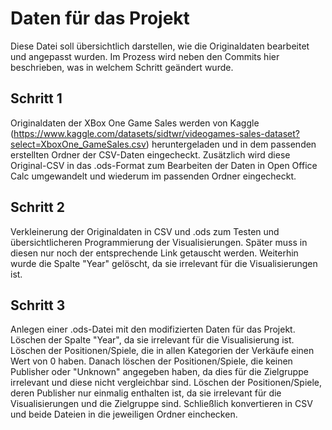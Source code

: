 # Daten für das Projekt
Diese Datei soll übersichtlich darstellen, wie die Originaldaten bearbeitet und angepasst wurden. Im Prozess wird neben den Commits hier beschrieben, was in welchem Schritt geändert wurde. 

## Schritt 1
Originaldaten der XBox One Game Sales werden von Kaggle (https://www.kaggle.com/datasets/sidtwr/videogames-sales-dataset?select=XboxOne_GameSales.csv) heruntergeladen und in dem passenden erstellten Ordner der CSV-Daten eingecheckt. Zusätzlich wird diese Original-CSV in das .ods-Format zum Bearbeiten der Daten in Open Office Calc umgewandelt und wiederum im passenden Ordner eingecheckt. 

## Schritt 2
Verkleinerung der Originaldaten in CSV und .ods zum Testen und übersichtlicheren Programmierung der Visualisierungen. Später muss in diesen nur noch der entsprechende Link getauscht werden. Weiterhin wurde die Spalte "Year" gelöscht, da sie irrelevant für die Visualisierungen ist. 

## Schritt 3 
Anlegen einer .ods-Datei mit den modifizierten Daten für das Projekt. Löschen der Spalte "Year", da sie irrelevant für die Visualisierung ist. Löschen der Positionen/Spiele, die in allen Kategorien der Verkäufe einen Wert von 0 haben. Danach löschen der Positionen/Spiele, die keinen Publisher oder "Unknown" angegeben haben, da dies für die Zielgruppe irrelevant und diese nicht vergleichbar sind. Löschen der Positionen/Spiele, deren Publisher nur einmalig enthalten ist, da sie irrelevant für die Visualisierungen und die Zielgruppe sind. Schließlich konvertieren in CSV und beide Dateien in die jeweiligen Ordner einchecken. 